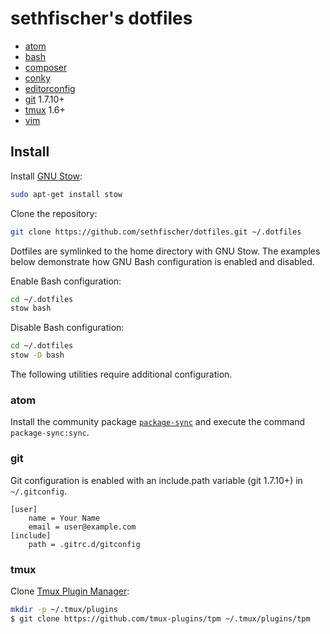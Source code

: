 sethfischer's dotfiles
======================

  * [atom][1]
  * [bash][2]
  * [composer][3]
  * [conky][4]
  * [editorconfig][5]
  * [git][6] 1.7.10+
  * [tmux][7] 1.6+
  * [vim][8]


Install
-------

Install [GNU Stow][9]:

```sh
sudo apt-get install stow
```

Clone the repository:

```sh
git clone https://github.com/sethfischer/dotfiles.git ~/.dotfiles
```

Dotfiles are symlinked to the home directory with GNU Stow. The examples
below demonstrate how GNU Bash configuration is enabled and disabled.

Enable Bash configuration:

```sh
cd ~/.dotfiles
stow bash
```

Disable Bash configuration:

```sh
cd ~/.dotfiles
stow -D bash
```

The following utilities require additional configuration.


### atom

Install the community package [`package-sync`][10] and execute the command
`package-sync:sync`.


### git

Git configuration is enabled with an include.path variable (git 1.7.10+) in
`~/.gitconfig`.

```
[user]
    name = Your Name
    email = user@example.com
[include]
    path = .gitrc.d/gitconfig
```


### tmux

Clone [Tmux Plugin Manager][11]:

```sh
mkdir -p ~/.tmux/plugins
$ git clone https://github.com/tmux-plugins/tpm ~/.tmux/plugins/tpm
```


[1]: https://atom.io/
[2]: https://www.gnu.org/software/bash/
[3]: https://getcomposer.org/
[4]: https://github.com/brndnmtthws/conky
[5]: http://editorconfig.org/
[6]: https://git-scm.com/
[7]: https://tmux.github.io/
[8]: http://www.vim.org/
[9]: http://www.gnu.org/software/stow/
[10]: https://atom.io/packages/package-sync
[11]: https://github.com/tmux-plugins/tpm
